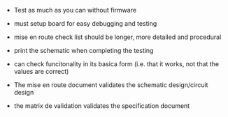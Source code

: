 - Test as much as you can without firmware
- must setup board for easy debugging and testing
- mise en route check list should be longer, more detailed and procedural
- print the schematic when completing the testing
- can check funcitonality in its basica form (i.e. that it works, not that the values are correct)


- The mise en route document validates the schematic design/circuit design
- the matrix de validation validates the specification document